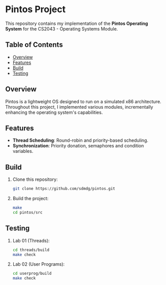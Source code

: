 # Pintos Project
This repository contains my implementation of the **Pintos Operating System** for the CS2043 - Operating Systems Module.

## Table of Contents
- [Overview](#overview)
- [Features](#features)
- [Build](#build)
- [Testing](#testing)

## Overview

Pintos is a lightweight OS designed to run on a simulated x86 architecture. Throughout this project, I implemented various modules, incrementally enhancing the operating system's capabilities.

## Features

- **Thread Scheduling**: Round-robin and priority-based scheduling.
- **Synchronization**: Priority donation, semaphores and condition variables.

## Build

1. Clone this repository:
   ```bash
   git clone https://github.com/sdmdg/pintos.git
   ```
2. Build the project:
    ```bash
    make
    cd pintos/src
    ```
## Testing

1. Lab 01 (Threads):
    ```bash
    cd threads/build
    make check
    ```
2. Lab 02 (User Programs):
    ```bash
    cd userprog/build
    make check
    ```
